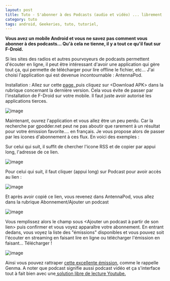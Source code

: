 ```yaml
---
layout: post
title: Tuto - S'abonner à des Podcasts (audio et vidéo) ... librement
category: tuto
tags: android, Geekeries, tuto, tutoriel, 
---
```

**Vous avez un mobile Android et vous ne savez pas comment vous abonner à des podcasts... Qu'à cela ne tienne, il y a tout ce qu'il faut sur F-Droid.**

Si les sites des radios et autres pourvoyeurs de podcasts permettent d'écouter en ligne, il peut être intéressant d'avoir une application qui gère tout ça, qui permette de télécharger pour lire offline le fichier, etc... J'ai choisi l'application qui est devenue incontournable : AntennaPod.

Installation : Allez sur cette <a href="https://staging.f-droid.org/en/packages/de.danoeh.antennapod/">page, </a>puis cliquez sur &lt;Download APK&gt; dans la rubrique concernant la dernière version. Cela vous évite de passer par l'installation de F-Droid sur votre mobile. Il faut juste avoir autorisé les applications tierces.

![image](https://filedn.eu/llqi9IBxlYouGRXYG2xlROb/img/2019/antennapod1.jpg)

Maintenant, ouvrez l'application et vous allez être un peu perdu. Car la recherche par gpodder.net peut ne pas aboutir que rarement à un résultat pour votre émission favorite.... en français. Je vous propose alors de passer par les icones d'abonnement à ces flux. En voici des exemples : 

Sur celui qui suit, il suffit de chercher l'icone RSS et de copier par appui long, l'adresse de ce lien. 

![image](https://filedn.eu/llqi9IBxlYouGRXYG2xlROb/img/2019/podcast1.jpg)

Pour celui qui suit, il faut cliquer (appui long) sur Podcast pour avoir accès au lien : 

![image](https://cheziceman.files.wordpress.com/2019/08/podcast3.png)

Et après avoir copié ce lien, vous revenez dans AntennaPod, vous allez dans la rubrique Abonnement/Ajouter un podcast

![image](https://filedn.eu/llqi9IBxlYouGRXYG2xlROb/img/2019/podcast4.jpg)

Vous remplissez alors le champ sous &lt;Ajouter un podcast à partir de son lien&gt; puis confirmer et vous voyez apparaître votre abonnement. En entrant dedans, vous voyez la liste des "émissions" disponibles et vous pouvez soit l'écouter en streaming en faisant lire en ligne ou télécharger l'émission en faisant... Télécharger !

![image](https://filedn.eu/llqi9IBxlYouGRXYG2xlROb/img/2019/podcast5.jpg)

Ainsi vous pouvez rattraper <a href="https://blog.genma.fr/?L-ecoute-indispensable-de-cet-ete-le-podcast-Blockbuster">cette excellente émission</a>, comme le rappelle Genma. A noter que podcast signifie aussi podcast vidéo et ça s'interface tout à fait bien avec une<a href="https://cheziceman.wordpress.com/2019/07/24/tuto-degoogliser-youtube-sur-son-smartphone/"> solution libre de lecture Youtube.</a> 
